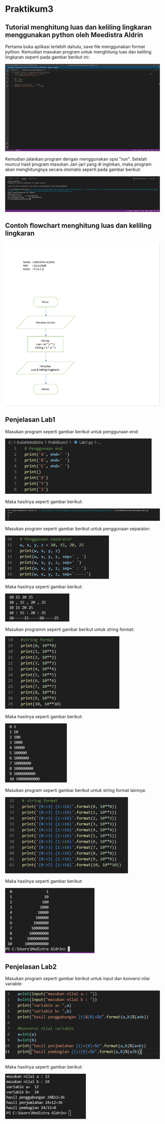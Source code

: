 # Praktikum3
## Tutorial menghitung luas dan keliling lingkaran menggunakan python oleh Meedistra Aldrin

<p> Pertama buka aplikasi terlebih dahulu, save file menggunakan format python. Kemudian masukan program untuk menghitung luas dan keliling lingkaran seperti pada gambar berikut ini: <p>

![Gambar 1](screenshoot/ss1.png)

<p> Kemudian jalankan program dengan menggunakan opsi "run". Setelah muncul hasil program masukan Jari-jari yang di inginkan, maka program akan menghitungnya secara otomatis seperti pada gambar berikut: <p>

![Gambar 2](screenshoot/ss2.png)


## Contoh flowchart menghitung luas dan keliling lingkaran

![Gambar 3](screenshoot/ss3.png)

## Penjelasan Lab1

Masukan program seperti gambar berikut untuk penggunaan end:

![Gambar 4](screenshoot/ss4.png)

Maka hasilnya seperti gambar berikut:

![Gambar 5](screenshoot/ss5.png)

Masukan program seperti gambar berikut untuk penggunaan separator:

![Gambar 6](screenshoot/ss6.png)

Maka hasilnya seperti gambar berikut:

![Gambar 7](screenshoot/ss7.png)

Masukan programm seperti gambar berikut untuk string format:

![Gambar 8](screenshoot/ss8.png)

Maka hasilnya seperti gambar berikut:

![Gambar 9](screenshoot/ss9.png)

Masukan program seperti gambar berikut untuk string format lainnya:

![Gambar 10](screenshoot/ss10.png)

Maka hasilnya seperti gambar berikut:

![Gambar 11](screenshoot/ss11.png)

## Penjelasan Lab2

Masukan program seperti gambar berikut untuk input dan konversi nilai variable:

![Gambar 12](screenshoot/ss12.png)

Maka hasilnya seperti gambar berikut:

![Gambar 13](screenshoot/ss13.png)